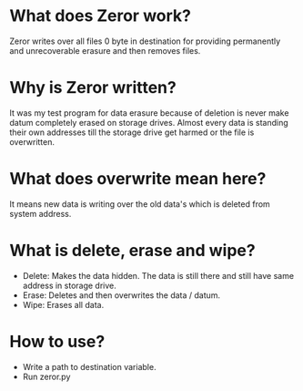 # What does Zeror work?
Zeror writes over all files 0 byte in destination for providing permanently and unrecoverable erasure and then removes files.

# Why is Zeror written?
It was my test program for data erasure because of deletion is never make datum completely erased on storage drives. Almost every data is standing their own addresses till the storage drive get harmed or the file is overwritten.

# What does overwrite mean here?
It means new data is writing over the old data's which is deleted from system address.

# What is delete, erase and wipe?
* Delete: Makes the data hidden. The data is still there and still have same address in storage drive.
* Erase: Deletes and then overwrites the data / datum.
* Wipe: Erases all data.

# How to use?
* Write a path to destination variable.
* Run zeror.py
